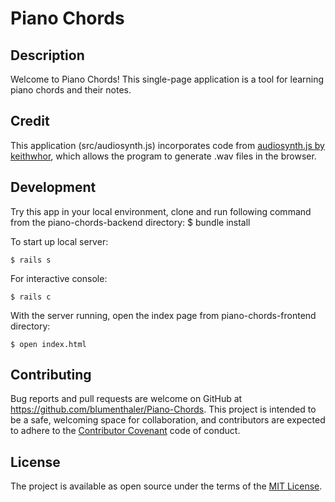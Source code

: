 # Piano Chords

## Description

Welcome to Piano Chords! This single-page application is a tool for learning piano chords and their notes.

## Credit

This application (src/audiosynth.js) incorporates code from [audiosynth.js by keithwhor](https://github.com/keithwhor/audiosynth), which allows the program to generate .wav files in the browser.

## Development

Try this app in your local environment, clone and run following command from the piano-chords-backend directory:
    $ bundle install

To start up local server:

    $ rails s

For interactive console:

    $ rails c

With the server running, open the index page from piano-chords-frontend directory:

    $ open index.html

## Contributing

Bug reports and pull requests are welcome on GitHub at https://github.com/blumenthaler/Piano-Chords. This project is intended to be a safe, welcoming space for collaboration, and contributors are expected to adhere to the [Contributor Covenant](https://contributor-covenant.org/) code of conduct.

## License

The project is available as open source under the terms of the [MIT License](https://opensource.org/licenses/MIT).